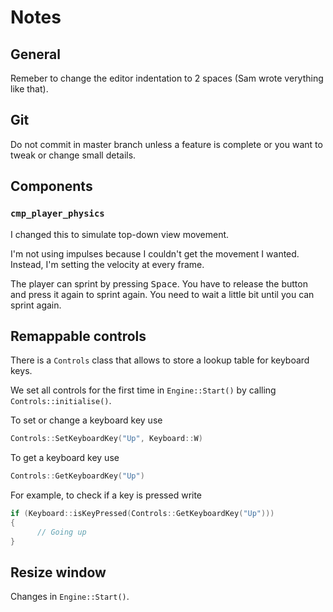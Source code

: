 # Notes

## General

Remeber to change the editor indentation to 2 spaces (Sam wrote verything like that).

## Git

Do not commit in master branch unless a feature is complete or you want to tweak or change small details.

## Components

### `cmp_player_physics`

I changed this to simulate top-down view movement.

I'm not using impulses because I couldn't get the movement I wanted. Instead, I'm setting the velocity at every frame.

The player can sprint by pressing <kbd>Space</kbd>. You have to release the button and press it again to sprint again. You need to wait a little bit until you can sprint again.

## Remappable controls

There is a `Controls` class that allows to store a lookup table for keyboard keys.

We set all controls for the first time in `Engine::Start()` by calling `Controls::initialise()`.

To set or change a keyboard key use

``` cpp
Controls::SetKeyboardKey("Up", Keyboard::W)
```

To get a keyboard key use

``` cpp
Controls::GetKeyboardKey("Up")
```

For example, to check if a key is pressed write

``` cpp
if (Keyboard::isKeyPressed(Controls::GetKeyboardKey("Up")))
{
      // Going up
}
```

## Resize window

Changes in `Engine::Start()`.
